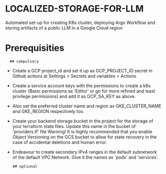 # LOCALIZED-STORAGE-FOR-LLM
Automated set-up for creating K8s cluster, deploying Argo Workflow and storing artifacts of a public LLM in a Google Cloud region

# Prerequisities
      ## compulsory
- Create a GCP project_id and set it up as GCP_PROJECT_ID secret in Github actions at Settings > Secrets and variables > Actions 
- Create a service account keys with the permissions to create a k8s cluster (Basic permissions as 'Editor' or go for more refined and least privilege permissions) and add it as GCP_SA_KEY as above.
- Also set the preferred cluster name and region as GKE_CLUSTER_NAME and GKE_REGION respectively too. 
- Create your backend storage bucket in the project for the storage of your terraform state files. Update this name in the bucket of 'providers.tf' file
      Warning! It is highly recommended that you enable Object Versioning on the GCS bucket to allow for state recovery in the case of accidental deletions and human error.
- Endeavour to create secondary IPv4 ranges in the default subnetwork of the default VPC Network. Give it the names as 'pods' and 'services'. 

      ## optional
